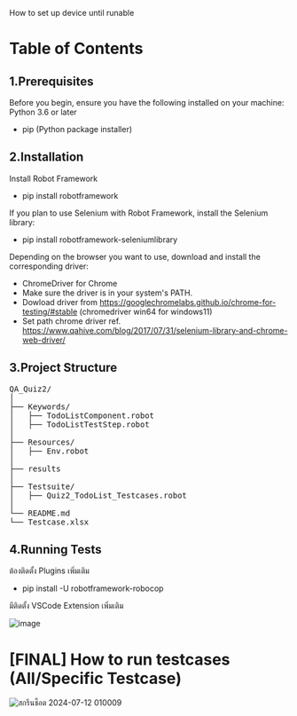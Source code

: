 How to set up device until runable

# Table of Contents
## 1.Prerequisites
Before you begin, ensure you have the following installed on your machine:
Python 3.6 or later
- pip (Python package installer)


## 2.Installation
Install Robot Framework
- pip install robotframework
    
If you plan to use Selenium with Robot Framework, install the Selenium library:
- pip install robotframework-seleniumlibrary

Depending on the browser you want to use, download and install the corresponding driver:
- ChromeDriver for Chrome
- Make sure the driver is in your system's PATH.
- Dowload driver from https://googlechromelabs.github.io/chrome-for-testing/#stable (chromedriver win64 for windows11)
- Set path chrome driver ref. https://www.qahive.com/blog/2017/07/31/selenium-library-and-chrome-web-driver/
  
## 3.Project Structure
  <pre>
QA_Quiz2/
│
├── Keywords/
│   ├── TodoListComponent.robot
│   ├── TodoListTestStep.robot
│
├── Resources/
│   ├── Env.robot
│
├── results
│
├── Testsuite/
│   ├── Quiz2_TodoList_Testcases.robot
│
└── README.md
└── Testcase.xlsx
</pre>
## 4.Running Tests
ต้องติดตั้ง Plugins เพิ่มเติม

- pip install -U robotframework-robocop

มีติดตั้ง VSCode Extension เพิ่มเติม 

![image](https://github.com/Syncroziced/QA_Quiz2/assets/130890785/b47bddd2-6a8c-47cd-b68e-1ab746b0bcf0)

# [FINAL] How to run testcases (All/Specific Testcase)
![สกรีนช็อต 2024-07-12 010009](https://github.com/Syncroziced/QA_Quiz2/assets/130890785/ebeeb2cd-88e0-4f79-ae5d-437f4d3a2d0c)













